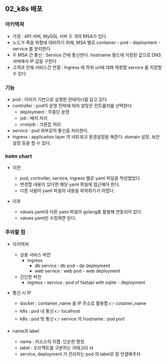 ## 02_k8s 배포

### 아키텍쳐
- 가정 : API 서버, MySQL 서버 두 개의 MSA가 있다
- 노드가 죽을 위험에 대비하기 위해, MSA 별로 container - pod - deployment - service 를 분리한다
- 두 MSA 간 통신 : Service 간에 통신한다. hostname 필드에 지정된 값으로 DNS 서버에서 IP 값을 구한다
- 고객과 전체 서비스간 연결 : Ingress 에 하위 url에 대해 매칭할 service 를 지정할 수 있다

### 기능
- pod : 이미지 기반으로 실행한 컨테이너를 담고 있다
- controller : pod의 운영 전략에 따라 알맞은 컨트롤러를 선택한다
    - deployment : 무중단 운영
    - job : 배치 처리
    - cronjob : 크론잡 처리
- service : pod 외부로의 통신을 처리한다. 
- ingress : application layer 의 네트워크 환경설정을 해준다. domain 설정, 보안 설정 등을 할 수 있다.

### helm chart 
- 이전 
  - pod, controller, service, ingress 별로 yaml 파일을 작성했었다. 
  - 변경할 내용이 있다면 해당 yaml 파일에 접근해야 한다.
  - 다른 사람이 yaml 파일의 내용을 파악하기가 어렵다.
    
- 이후
  - values.yaml과 다른 yaml 파일이 golang을 활용해 연동되어 있다.
  - values.yaml만 수정하면 된다.
    

### 주의할 점
- 아키텍쳐
    - 상용 서비스 버전
      - ingress
        - db service : db pod - dp deployment
        - web service : web pod - web deployment
    - 간단한 버전
      - ingress - service : pod of fastapi with sqlite - deployment
    

- 통신 시 IP
    - docker : container_name 을 IP 주소로 활용함 👉 cotainer_name
    - k8s : pod 내 통신 👉 localhost
    - k8s : pod 밖 통신 👉 service 의 hostname : pod port  
    

- name과 label
    - name : 리소스의 이름. 단순한 명칭. 
    - label : 오브젝트를 구분하는 카테고리 id
    - service, deployment 가 관리하는 pod 의 label로 잘 연결해주자
    
    

    